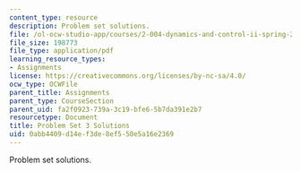 ```yaml
---
content_type: resource
description: Problem set solutions.
file: /ol-ocw-studio-app/courses/2-004-dynamics-and-control-ii-spring-2008/0abb4409d14ef3de8ef550e5a16e2369_ps3soln.pdf
file_size: 198773
file_type: application/pdf
learning_resource_types:
- Assignments
license: https://creativecommons.org/licenses/by-nc-sa/4.0/
ocw_type: OCWFile
parent_title: Assignments
parent_type: CourseSection
parent_uid: fa2f0923-739a-3c19-bfe6-5b7da391e2b7
resourcetype: Document
title: Problem Set 3 Solutions
uid: 0abb4409-d14e-f3de-8ef5-50e5a16e2369
---
```

Problem set solutions.